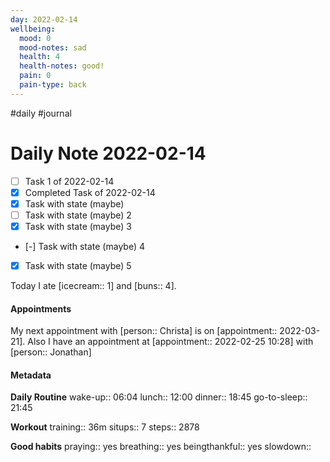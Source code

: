 ```yaml
---
day: 2022-02-14
wellbeing:
  mood: 0
  mood-notes: sad
  health: 4
  health-notes: good!
  pain: 0
  pain-type: back
---
```

#daily #journal

# Daily Note 2022-02-14

- [ ] Task 1 of 2022-02-14
- [x] Completed Task of 2022-02-14
- [x] Task with state (maybe)
- [ ] Task with state (maybe) 2
- [x] Task with state (maybe) 3
- [-] Task with state (maybe) 4
- [x] Task with state (maybe) 5

Today I ate [icecream:: 1] and [buns:: 4].

#### Appointments
My next appointment with [person:: Christa] is on [appointment:: 2022-03-21].
Also I have an appointment at [appointment:: 2022-02-25 10:28] with [person:: Jonathan]

#### Metadata

**Daily Routine**
wake-up:: 06:04
lunch:: 12:00
dinner:: 18:45
go-to-sleep:: 21:45

**Workout**
training:: 36m
situps:: 7
steps:: 2878

**Good habits**
praying:: yes
breathing:: yes
beingthankful:: yes
slowdown:: 
